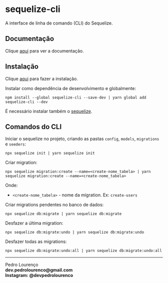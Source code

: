 # sequelize-cli

A interface de linha de comando (CLI) do Sequelize.

## Documentação

Clique [aqui](https://github.com/sequelize/cli) para ver a documentação.

## Instalação

Clique [aqui](https://www.npmjs.com/package/sequelize-cli) para fazer a instalação.

Instalar como dependência de desenvolvimento e globalmente:

```
npm install --global sequelize-cli --save-dev | yarn global add sequelize-cli --dev
```

É necessário instalar também o [sequelize](sequelize.md).

## Comandos do CLI

Iniciar o sequelize no projeto, criando as pastas `config`, `models`, `migrations` e `seeders`:

```
npx sequelize init | yarn sequelize init
```

Criar migration:

```
npx sequelize migration:create --name=<create-nome_tabela> | yarn sequelize migration:create --name=<create-nome_tabela>
```

Onde:

- `<create-nome_tabela>` - nome da migration. Ex: `create-users`

Criar migrations pendentes no banco de dados:

```
npx sequelize db:migrate | yarn sequelize db:migrate
```

Desfazer a última migration:

```
npx sequelize db:migrate:undo | yarn sequelize db:migrate:undo
```

Desfazer todas as migrations:

```
npx sequelize db:migrate:undo:all | yarn sequelize db:migrate:undo:all
```


<hr>
<stong>Pedro Lourenço</strong><br>
<Strong>dev.pedrolourenco@gmail.com</strong><br>
<Strong>Instagram: @devpedrolourenco</strong>